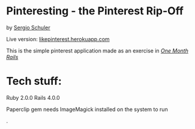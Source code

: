 # Pinteresting - the Pinterest Rip-Off
by [Sergio Schuler](http://about.me/sergio.schuler)

Live version: [likepinterest.herokuapp.com](http://likepinterest.herokuapp.com)

This is the simple pinterest application made as an exercise in [*One Month Rails*](http://onemonthrails.com)


# Tech stuff:

Ruby 2.0.0
Rails 4.0.0

Paperclip gem needs ImageMagick installed on the system to run

.